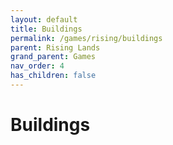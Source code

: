 ```yaml
---
layout: default
title: Buildings
permalink: /games/rising/buildings
parent: Rising Lands
grand_parent: Games
nav_order: 4
has_children: false
---
```


# Buildings
